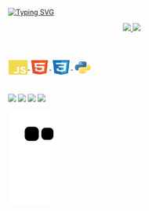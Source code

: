 [![Typing SVG](https://readme-typing-svg.herokuapp.com/?color=00bfbf&size=44&center=true&vCenter=true&width=2700&lines=HELLO,+MY+NAME+is+Manoel+Victor+Duarte;I'm+33+years+old;I+from+Brasil;I+study+computer+science+at+Unip;Código+que+funciona++++➕++++IA+que+aprende++++➕++++Segurança+que+protege++++➕++++Café+que+não+acaba+=+Soluções+que+importam!;Be+Welcome!+:%29)](https://git.io/typing-svg)




<div align="center">
  <a href="https://github.com/ManoelVictorD">
  <img height="170em" src="https://github-readme-stats-sigma-five.vercel.app/api?username=ManoelVictorD&show_icons=true&theme=dark&include_all_commits=true&count_private=true"/>
  <img height="170em" src="https://github-readme-stats-sigma-five.vercel.app/api/top-langs/?username=ManoelVictorD&layout=compact&langs_count=7&theme=dark"/>
</div>

#

<div style="display: inline_block"><br>
  <img align="center" alt="Manu-Js" height="30" width="40" src="https://raw.githubusercontent.com/devicons/devicon/master/icons/javascript/javascript-plain.svg">
  <img align="center" alt="Manu-HTML" height="30" width="40" src="https://raw.githubusercontent.com/devicons/devicon/master/icons/html5/html5-original.svg">
  <img align="center" alt="Manu-CSS" height="30" width="40" src="https://raw.githubusercontent.com/devicons/devicon/master/icons/css3/css3-original.svg">
  <img align="center" alt="Manu-Python" height="30" width="40" src="https://raw.githubusercontent.com/devicons/devicon/master/icons/python/python-original.svg">
</div>
  
  #
 
<div> 

  <a href="https://wa.me/5538999616992" target="_blank"><img src="https://img.shields.io/badge/WhatsApp-25D366?style=for-the-badge&logo=whatsapp&logoColor=white" target="_blank"></a>
  <a href="https://www.instagram.com/techglota/" target="_blank"><img src="https://img.shields.io/badge/-Instagram-%23E4405F?style=for-the-badge&logo=instagram&logoColor=white" target="_blank"></a>
  <a href = "mailto:victorduarterabelo@live.com"><img src="https://img.shields.io/badge/Microsoft_Outlook-0078D4?style=for-the-badge&logo=microsoft-outlook&logoColor=white" target="_blank"></a>
  <a href="https://www.linkedin.com/in/manoel-victor-duarte-855678a0/" target="_blank"><img src="https://img.shields.io/badge/LinkedIn-0077B5?style=for-the-badge&logo=linkedin&logoColor=white" target="_blank"></a> 
 
  ![Snake animation](https://github.com/rafaballerini/rafaballerini/blob/output/github-contribution-grid-snake.svg)

</div>
